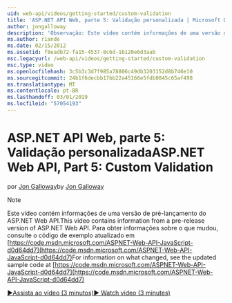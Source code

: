 ```yaml
---
uid: web-api/videos/getting-started/custom-validation
title: 'ASP.NET API Web, parte 5: Validação personalizada | Microsoft Docs'
author: jongalloway
description: 'Observação: Este vídeo contém informações de uma versão de pré-lançamento do ASP.NET Web API'
ms.author: riande
ms.date: 02/15/2012
ms.assetid: f8eadb72-fa15-4537-8c6d-1b120e6d3aab
msc.legacyurl: /web-api/videos/getting-started/custom-validation
msc.type: video
ms.openlocfilehash: 3c5b3c3d7f985a78806c49db3203152d8b746e10
ms.sourcegitcommit: 24b1f6decbb17bb22a45166e5fdb0845c65af498
ms.translationtype: MT
ms.contentlocale: pt-BR
ms.lasthandoff: 03/01/2019
ms.locfileid: "57054193"
---
```

<a name="aspnet-web-api-part-5-custom-validation"></a><span data-ttu-id="d975d-103">ASP.NET API Web, parte 5: Validação personalizada</span><span class="sxs-lookup"><span data-stu-id="d975d-103">ASP.NET Web API, Part 5: Custom Validation</span></span>
====================
<span data-ttu-id="d975d-104">por [Jon Galloway](https://github.com/jongalloway)</span><span class="sxs-lookup"><span data-stu-id="d975d-104">by [Jon Galloway](https://github.com/jongalloway)</span></span>

> [!NOTE]
> <span data-ttu-id="d975d-105">Este vídeo contém informações de uma versão de pré-lançamento do ASP.NET Web API.</span><span class="sxs-lookup"><span data-stu-id="d975d-105">This video contains information from a pre-release version of ASP.NET Web API.</span></span> <span data-ttu-id="d975d-106">Para obter informações sobre o que mudou, consulte o código de exemplo atualizado em [https://code.msdn.microsoft.com/ASPNET-Web-API-JavaScript-d0d64dd7](https://code.msdn.microsoft.com/ASPNET-Web-API-JavaScript-d0d64dd7)</span><span class="sxs-lookup"><span data-stu-id="d975d-106">For information on what changed, see the updated sample code at [https://code.msdn.microsoft.com/ASPNET-Web-API-JavaScript-d0d64dd7](https://code.msdn.microsoft.com/ASPNET-Web-API-JavaScript-d0d64dd7)</span></span>

[<span data-ttu-id="d975d-107">&#9654;Assista ao vídeo (3 minutos)</span><span class="sxs-lookup"><span data-stu-id="d975d-107">&#9654; Watch video (3 minutes)</span></span>](https://channel9.msdn.com/Blogs/ASP-NET-Site-Videos/custom-validation)
